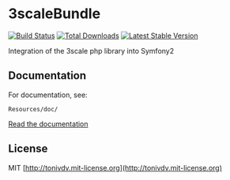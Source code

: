 # 3scaleBundle

[![Build Status](https://travis-ci.org/tonivdv/3scaleBundle.png?branch=master)](https://travis-ci.org/tonivdv/3scaleBundle) [![Total Downloads](https://poser.pugx.org/tonivdv/3scale-bundle/downloads.png)](https://packagist.org/packages/tonivdv/3scale-bundle) [![Latest Stable Version](https://poser.pugx.org/tonivdv/3scale-bundle/v/stable.png)](https://packagist.org/packages/tonivdv/3scale-bundle)

Integration of the 3scale php library into Symfony2

## Documentation

For documentation, see:

    Resources/doc/

[Read the documentation](https://github.com/tonivdv/3scaleBundle/tree/master/Resources/doc/README.md)

## License

MIT [http://tonivdv.mit-license.org](http://tonivdv.mit-license.org)
